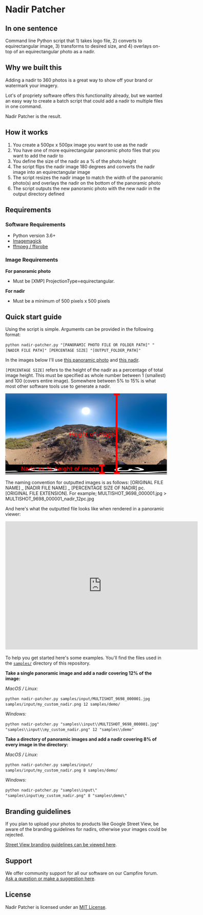 # Nadir Patcher

## In one sentence

Command line Python script that 1) takes logo file, 2) converts to equirectangular image, 3) transforms to desired size, and 4) overlays on-top of an equirectangular photo as a nadir.

## Why we built this

Adding a nadir to 360 photos is a great way to show off your brand or watermark your imagery.

Lot's of propriety software offers this functionality already, but we wanted an easy way to create a batch script that could add a nadir to multiple files in one command.

Nadir Patcher is the result. 

## How it works

1. You create a 500px x 500px image you want to use as the nadir
2. You have one of more equirectangular panoramic photo files that you want to add the nadir to
3. You define the size of the nadir as a % of the photo height
4. The script flips the nadir image 180 degrees and converts the nadir image into an equirectangular image
5. The script resizes the nadir image to match the width of the panoramic photo(s) and overlays the nadir on the bottom of the panoramic photo
6. The script outputs the new panoramic photo with the new nadir in the output directory defined

## Requirements

### Software Requirements

* Python version 3.6+
* [Imagemagick](https://imagemagick.org/script/download.php)
* [ffmpeg / ffprobe](https://www.ffmpeg.org/download.html)

### Image Requirements

**For panoramic photo**

* Must be [XMP] ProjectionType=equirectangular. 

**For nadir**

* Must be a minimum of 500 pixels x 500 pixels

## Quick start guide

Using the script is simple. Arguments can be provided in the following format:

`python nadir-patcher.py "[PANORAMIC PHOTO FILE OR FOLDER PATH]" "[NADIR FILE PATH]" [PERCENTAGE SIZE] "[OUTPUT_FOLDER_PATH]"`

In the images below I'll use [this panoramic photo](samples/input/MULTISHOT_9698_000001.jpg) and [this nadir](samples/input/my_custom_nadir.png).

`[PERCENTAGE SIZE]` refers to the height of the nadir as a percentage of total image height. This must be specified as whole number between 1 (smallest) and 100 (covers entire image). Somewhere between 5% to 15% is what most other software tools use to generate a nadir.

![Nadir as percentage of panoramic image height](/example-nadir-percentage-of-pano.jpg)

The naming convention for outputted images is as follows: [ORIGINAL FILE NAME] _ [NADIR FILE NAME] _ [PERCENTAGE SIZE OF NADIR] pc. [ORIGINAL FILE EXTENSION]. For example; MULTISHOT_9698_000001.jpg > MULTISHOT_9698_000001_nadir_12pc.jpg

And here's what the outputted file looks like when rendered in a panoramic viewer:

<iframe width="600" height="400" allowfullscreen style="border-style:none;" src="https://cdn.pannellum.org/2.5/pannellum.htm#panorama=samples/output/MULTISHOT_9698_000001_nadir_12pc.jpg"></iframe>

To help you get started here's some examples. You'll find the files used in the [`samples/`](/samples) directory of this repository.

**Take a single panoramic image and add a nadir covering 12% of the image:**

_MacOS / Linux:_

`python nadir-patcher.py samples/input/MULTISHOT_9698_000001.jpg samples/input/my_custom_nadir.png 12 samples/demo/`

_Windows:_

`python nadir-patcher.py "samples\\input\\MULTISHOT_9698_000001.jpg" "samples\\input\\my_custom_nadir.png" 12 "samples\\demo"`

**Take a directory of panoramic images and add a nadir covering 8% of every image in the directory:**

_MacOS / Linux:_

`python nadir-patcher.py samples/input/ samples/input/my_custom_nadir.png 8 samples/demo/`

_Windows:_

`python nadir-patcher.py "samples\input\" "samples\input\my_custom_nadir.png" 8 "samples\demo\"`

## Branding guidelines

If you plan to upload your photos to products like Google Street View, be aware of the branding guidelines for nadirs, otherwise your images could be rejected.

[Street View branding guidelines can be viewed here](https://www.google.co.uk/streetview/sales/).

## Support 

We offer community support for all our software on our Campfire forum. [Ask a question or make a suggestion here](https://campfire.trekview.org/c/support/8).

## License

Nadir Patcher is licensed under an [MIT License](https://github.com/trek-view/nadir-patcher/blob/master/LICENSE.txt).